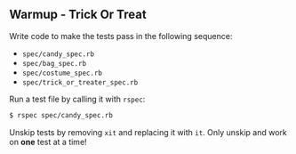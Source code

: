 ## Warmup - Trick Or Treat

Write code to make the tests pass in the following sequence:

* `spec/candy_spec.rb`
* `spec/bag_spec.rb`
* `spec/costume_spec.rb`
* `spec/trick_or_treater_spec.rb`

Run a test file by calling it with `rspec`:

```bash
$ rspec spec/candy_spec.rb
```

Unskip tests by removing `xit` and replacing it with `it`. Only unskip and work on **one** test at a time!